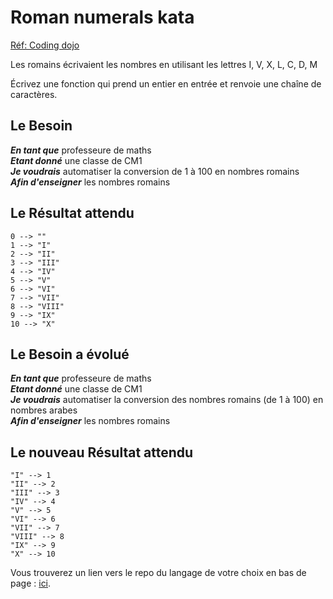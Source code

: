 # Roman numerals kata
[Réf: Coding dojo](https://codingdojo.org/kata/RomanNumerals/)

Les romains écrivaient les nombres en utilisant les lettres
I, V, X, L, C, D, M

Écrivez une fonction qui prend un entier en entrée et renvoie une chaîne de caractères. 

## Le Besoin
***En tant que*** professeure de maths \
***Etant donné*** une classe de CM1 \
***Je voudrais*** automatiser la conversion de 1 à 100 en nombres romains \
***Afin d'enseigner*** les nombres romains

## Le Résultat attendu
```
0 --> ""
1 --> "I"
2 --> "II"
3 --> "III"
4 --> "IV"
5 --> "V"
6 --> "VI"
7 --> "VII"
8 --> "VIII"
9 --> "IX"
10 --> "X"

```

## Le Besoin a évolué
***En tant que*** professeure de maths \
***Etant donné*** une classe de CM1 \
***Je voudrais*** automatiser la conversion des nombres romains (de 1 à 100) en nombres arabes \
***Afin d'enseigner*** les nombres romains

## Le nouveau Résultat attendu
```
"I" --> 1 
"II" --> 2 
"III" --> 3 
"IV" --> 4 
"V" --> 5 
"VI" --> 6 
"VII" --> 7 
"VIII" --> 8 
"IX" --> 9 
"X" --> 10 
```

Vous trouverez un lien vers le repo du langage de votre choix en bas de page : [ici](https://kata-log.rocks/roman-numerals-kata).
